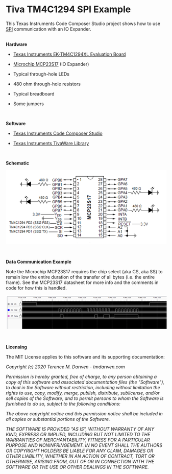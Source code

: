 Tiva TM4C1294 SPI Example
=========================

This Texas Instruments Code Composer Studio project shows how to use [SPI](https://en.wikipedia.org/wiki/Serial_Peripheral_Interface) communication with an IO Expander.  
 

**Hardware**

-   [Texas Instruments EK-TM4C1294XL Evaluation Board](https://www.ti.com/tool/EK-TM4C1294XL)

-   [Microchip MCP23S17](https://www.microchip.com/wwwproducts/en/MCP23S17) (IO Expander)

-   Typical through-hole LEDs

-   480 ohm through-hole resistors

-   Typical breadboard

-   Some jumpers


 


**Software**

-   [Texas Instruments Code Composer Studio](https://www.ti.com/tool/CCSTUDIO)

-   [Texas Instruments TivaWare Library](https://www.ti.com/tool/SW-TM4C)

 


**Schematic**

![Tiva TM4C1294 SPI Example Schematic](Documentation/Schematic.png)

 

**Data Communication Example**

Note the Microchip MCP23S17 requires the chip select (aka CS, aka SS) to remain low the entire duration of the transfer of all bytes (i.e. the entire frame).  See the MCP23S17 datasheet for more info and the comments in code for how this is handled.

![Tiva TM4C1294 SPI Example Schematic](Documentation/LogicAnalyzer.png)


 

**Licensing**

The MIT License applies to this software and its supporting documentation:

*Copyright (c) 2020 Terence M. Darwen - tmdarwen.com*

*Permission is hereby granted, free of charge, to any person obtaining a copy of
this software and associated documentation files (the "Software"), to deal in
the Software without restriction, including without limitation the rights to
use, copy, modify, merge, publish, distribute, sublicense, and/or sell copies of
the Software, and to permit persons to whom the Software is furnished to do so,
subject to the following conditions:*

*The above copyright notice and this permission notice shall be included in all
copies or substantial portions of the Software.*

*THE SOFTWARE IS PROVIDED "AS IS", WITHOUT WARRANTY OF ANY KIND, EXPRESS OR
IMPLIED, INCLUDING BUT NOT LIMITED TO THE WARRANTIES OF MERCHANTABILITY, FITNESS
FOR A PARTICULAR PURPOSE AND NONINFRINGEMENT. IN NO EVENT SHALL THE AUTHORS OR
COPYRIGHT HOLDERS BE LIABLE FOR ANY CLAIM, DAMAGES OR OTHER LIABILITY, WHETHER
IN AN ACTION OF CONTRACT, TORT OR OTHERWISE, ARISING FROM, OUT OF OR IN
CONNECTION WITH THE SOFTWARE OR THE USE OR OTHER DEALINGS IN THE SOFTWARE.*
